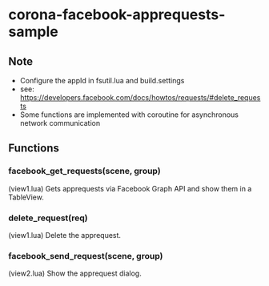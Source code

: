 corona-facebook-apprequests-sample
==================================

Note
----

- Configure the appId in fsutil.lua and build.settings
- see: https://developers.facebook.com/docs/howtos/requests/#delete_requests
- Some functions are implemented with coroutine for asynchronous network communication

Functions
---------

### facebook_get_requests(scene, group)

(view1.lua)
Gets apprequests via Facebook Graph API and show them in a TableView.

### delete_request(req)

(view1.lua)
Delete the apprequest.

### facebook_send_request(scene, group)

(view2.lua)
Show the apprequest dialog.
